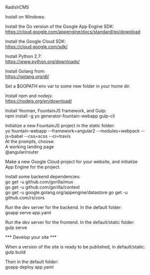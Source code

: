 RadishCMS

Install on Windows:  

Install the Go version of the Google App Engine SDK:  
	https://cloud.google.com/appengine/docs/standard/go/download  

Install the Google Cloud SDK:  
	https://cloud.google.com/sdk/  

Install Python 2.7:  
	https://www.python.org/downloads/  

Install Golang from:  
	https://golang.org/dl/  

Set a $GOPATH env var to some new folder in your home dir.  

Install npm and nodejs:  
	https://nodejs.org/en/download/  

Install Yeoman, FountainJS framework, and Gulp:  
	npm install -g yo generator-fountain-webapp gulp-cli  

Initialize a new FountainJS project in the static folder:  
	yo fountain-webapp --framework=angular2 --modules=webpack --js=babel --css=scss --ci=travis  
	At the prompts, choose:  
		A working landing page  
		@angular/router  

Make a new Google Cloud project for your website, and initialize  
App Engine for the project.  

Install some backend dependencies:  
	go get -u github.com/gorilla/mux  
	go get -u github.com/gorilla/context  
	go get -u google.golang.org/appengine/datastore
	go get -u github.com/rs/cors

Run the dev server for the backend. In the default folder:  
	goapp serve app.yaml  

Run the dev server for the frontend. In the default/static folder:  
	gulp serve  

*** Develop your site ***  

When a version of the site is ready to be published, in default/static:  
	gulp build  

Then in the default folder:  
	goapp deploy app.yaml  
